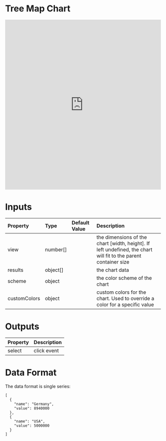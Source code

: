 # Tree Map Chart

<iframe width="100%" height="550" frameborder="0" src="https://embed.plnkr.co/VvVTLXOOsMGfYtT9c1CX?show=preview"></iframe>

# Inputs
| Property     | Type     | Default Value | Description                                                                                                     |
|:-------------|:---------|:--------------|:----------------------------------------------------------------------------------------------------------------|
| view         | number[] |               | the dimensions of the chart [width, height]. If left undefined, the chart will fit to the parent container size |
| results      | object[] |               | the chart data                                                                                                  |
| scheme       | object   |               | the color scheme of the chart                                                                                   |
| customColors | object   |               | custom colors for the chart. Used to override a color for a specific value                                      |

# Outputs
| Property | Description |
|:---------|:------------|
| select   | click event |

# Data Format
The data format is single series:

```
[
  {
    "name": "Germany",
    "value": 8940000
  },
  {
    "name": "USA",
    "value": 5000000
  }
]
```
